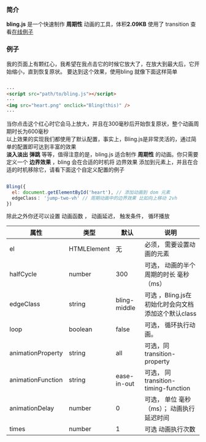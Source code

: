 ### 简介

**bling.js** 是一个快速制作 **周期性** 动画的工具，体积**2.09KB** 使用了 transition 查看[在线例子](https://stormpass.github.io/example/bling.js/)


### 例子
我的页面上有颗红心，我希望在我点击它的时候它放大了，在放大到最大后，它开始缩小，直到恢复原状。
要达到这个效果，使用bling 就像下面这样简单


```HTML

···
<script src="path/to/bling.js"></script>
···
<img src="heart.png" onclick="Bling(this)" />
···

```
当你点击这个红心时它会马上放大，并且在300毫秒后开始恢复原状，整个动画周期时长为600毫秒  
以上效果的实现我们都使用了默认配置，事实上，Bling.js是非常灵活的，通过简单的配置即可达到丰富的效果  
**淡入淡出** **弹跳** 等等，值得注意的是，bling.js 适合制作 **周期性** 的动画。你只需要定义一个 **边界效果** ，bling 会在合适的时机将 边界效果   添加到元素上，并且在合适的时机移除它，请看下面这个自定义配置的例子  

```javascript

Bling({
  el: document.getElementById('heart'), // 添加动画到 dom 元素
  edgeClass： 'jump-two-vh' // 周期动画中的边界效果 比如向上移动 2vh
})

```
除此之外你还可以设置 动画函数 ， 动画延迟， 触发条件， 循环播放

属性 | 类型 | 默认 | 说明
---|---|---|---
el | HTMLElement | 无 | 必须， 需要设置动画的元素
halfCycle | number | 300 | 可选， 动画的半个周期的时长 毫秒（ms）
edgeClass | string | bling-middle | 可选 ，Bling.js在初始化时会向文档添加这个默认class
loop | boolean | false |可选， 循环执行动画。
animationProperty | string | all | 可选，同 transition-property
animationFunction | string | ease-in-out |可选， 同 transition-timing-function
animationDelay | number | 0 |可选， 单位 毫秒（ms）； 动画执行延迟时间
times | number | 1 | 可选 动画执行次数